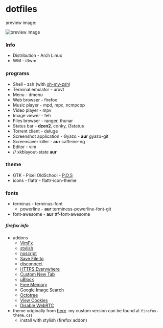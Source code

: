 dotfiles
========

preview image:

![preview image](https://raw.githubusercontent.com/DirectorX/dotfiles/master/preview.png)

### Info
- Distribution - Arch Linux
- WM - i3wm

### programs

- Shell - zsh (with [oh-my-zsh](https://github.com/robbyrussell/oh-my-zsh))
- Terminal emulator - urxvt
- Menu - dmenu
- Web browser - firefox
- Music player - mpd, mpc, ncmpcpp
- Video player - mpv
- Image viewer - feh
- Files browser - ranger, thunar
- Status bar - **dzen2**, conky, i3status
- Torrent client - deluge
- Screenshot application - Gyazo - **aur** gyazo-git
- Screensaver killer - **aur** caffeine-ng
- Editor - vim
- // xkblayout-state **aur**
 
 
### theme
- GTK - Pixel OldSchool - [P.O.S](http://iamfuss.deviantart.com/art/P-O-S-GTK-and-Emerald-128240064)
- icons - flattr - flattr-icon-theme

### fonts

- terminus - terminus-font
  - powerline - **aur** terminess-powerline-font-git
-  font-awesome - **aur** ttf-font-awesome

##### firefox info
- addons
  - [VimFx](https://addons.mozilla.org/en-US/firefox/addon/vimfx/?src=ss)
  - [stylish](https://addons.mozilla.org/en-US/firefox/addon/stylish/)
  - [noscript](https://addons.mozilla.org/en-US/firefox/addon/noscript/)
  - [Save File to](https://addons.mozilla.org/en-US/firefox/addon/save-file-to/?src=ss)
  - [disconnect](https://addons.mozilla.org/en-US/firefox/addon/disconnect/)
  - [HTTPS Everywhere](https://addons.mozilla.org/en-US/firefox/addon/https-everywhere/?src=ss)
  - [Custom New Tab](https://addons.mozilla.org/en-US/firefox/addon/custom-new-tab/)
  - [µBlock](https://addons.mozilla.org/en-US/firefox/addon/ublock/)
  - [Free Memory](https://addons.mozilla.org/en-US/firefox/addon/freememory/?src=ss)
  - [Google Image Search](https://addons.mozilla.org/en-US/firefox/addon/google-similar-images/)
  - [Octotree](https://addons.mozilla.org/en-US/firefox/addon/octotree/?src=ss)
  - [View Cookies](https://addons.mozilla.org/en-US/firefox/addon/view-cookies/?src=ss)
  - [Disable WebRTC](https://addons.mozilla.org/he/firefox/addon/happy-bonobo-disable-webrtc/)
- theme originally from [here](http://twily.info/firefox/stylish/firefox-css#view). my custom version can be found at `firefox-theme.css`
  - install with stylish (firefox addon)

